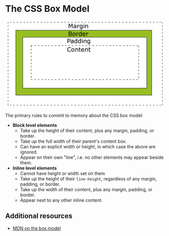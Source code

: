 # The CSS Box Model
![CSS Box Model](../../files/boxmodel.png)

The primary rules to commit to memory about the CSS box model:

- **Block level elements**
  - Take up the height of their content, plus any margin, padding, or border.
  - Take up the full width of their parent's content box.
  - Can have an explicit width or height, in which case the above are ignored.
  - Appear on their own "line", i.e. no other elements may appear beside them.
- **Inline level elements**
  - Cannot have height or width set on them
  - Take up the height of their `line-height`, regardless of any margin,
    padding, or border.
  - Take up the width of their content, plus any margin, padding, or border.
  - Appear next to any other inline content.

## Additional resources
- [MDN on the box model](https://developer.mozilla.org/en-US/docs/Web/CSS/box_model)
